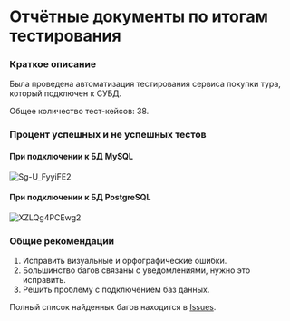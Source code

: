 # Отчётные документы по итогам тестирования
### Краткое описание
Была проведена автоматизация тестирования сервиса покупки тура, который подключен к СУБД.


Общее количество тест-кейсов: 38.

### Процент успешных и не успешных тестов
#### При подключении к БД MySQL
![Sg-U_FyyiFE2](https://user-images.githubusercontent.com/89903181/154918036-0b6416ed-b867-40c0-85e8-feed1da4f7b0.jpg)

#### При подключении к БД PostgreSQL
![XZLQg4PCEwg2](https://user-images.githubusercontent.com/89903181/154918704-f95e5704-ea6a-40ec-b8b4-95af157ef014.jpg)
### Общие рекомендации
1. Исправить визуальные и орфографические ошибки.
2. Большинство багов связаны с уведомлениями, нужно это исправить.
3. Решить проблему с подключением баз данных.

Полный список найденных багов находится в [Issues](https://github.com/shanedasha/Diplom/issues).
